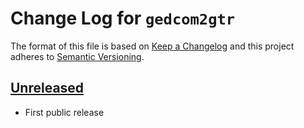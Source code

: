 # Change Log for `gedcom2gtr`

The format of this file is based on [Keep a Changelog] and this project adheres to [Semantic Versioning].


## [Unreleased]

- First public release


[Keep a Changelog]: http://keepachangelog.com/
[Semantic Versioning]: http://semver.org/

[Unreleased]: https://github.com/torfsen/gedcom2gtr/commits/master

